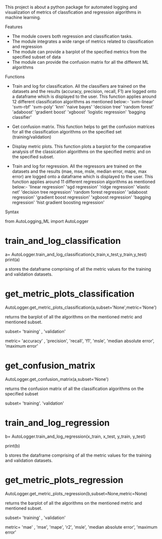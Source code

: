This project is about a python package for automated logging and visualization of metrics of classfication and regression algorithms in machine learning.

Features
* The module covers both regression and classification tasks. 
* The module integrates a wide range of metrics related to classification and regression
* The module can provide a barplot of the specified metrics from the specified subset of data
* The module can provide the confusion matrix for all the different ML algorithms


Functions
* Train and log for classification. All the classifiers are trained on the datasets and the results (accuracy, precision, recall, F1) are logged onto a dataframe which is displayed to the user. This function applies around 12 different classification algorithms as mentioned below:-
'svm-linear'
'svm-rbf'
'svm-poly'
'knn'
'naive bayes'
'decision tree'
'random forest'
'adaboost'
'gradient boost'
'xgboost'
'logistic regression'
'bagging classifier'

* Get confusion matrix. This function helps to get the confusion matrices for all the classification algorithms on the specified set (training/validation)

* Display metric plots. This function plots a barplot for the comparative analysis of the classication algorithms on the specified metric and on the specified subset. 

* Train and log for regression. All the regressors are trained on the datasets and the results (mae, mse, msle, median error, mape, max error) are logged onto a dataframe which is displayed to the user. This function applies around 11 different regression algorithms as mentioned below:- 
'linear regression'
'sgd regression'
'ridge regression'
'elastic net'
'decision tree regression'
'random forest regression'
'adaboost regression'
'gradient boost regression'
'xgboost regression'
'bagging regression'
'hist gradient boosting regression'

Syntax

from AutoLogging_ML import AutoLogger

# train_and_log_classification

a= AutoLogger.train_and_log_classification(x_train,x_test,y_train,y_test)
print(a)

a stores the dataframe comprising of all the metric values for the training and validation datasets. 

# get_metric_plots_classification

AutoLogger.get_metric_plots_classification(a,subset='None',metric='None')

returns the barplot of all the algorithms on the mentioned metric and mentioned subset.

subset= 'training' , 'validation'

metric= 'accuracy' , 'precision', 'recall', 'f1', 'msle', 'median absolute error', 'maximum error'

# get_confusion_matrix

AutoLogger.get_confusion_matrix(a,subset='None')

returns the confusion matrix of all the classification algorithms on the specified subset

subset= 'training'. 'validation'

# train_and_log_regression

b= AutoLogger.train_and_log_regression(x_train, x_test, y_train, y_test)

print(b)


b stores the dataframe comprising of all the metric values for the training and validation datasets.

# get_metric_plots_regression

AutoLogger.get_metric_plots_regression(b,subset=None,metric=None)


returns the barplot of all the algorithms on the mentioned metric and mentioned subset.

subset= 'training' , 'validation'

metric= 'mae' , 'mse', 'mape', 'r2', 'msle', 'median absolute error', 'maximum error'